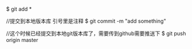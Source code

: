
$ git add *

//提交到本地版本库 引号里是注释
$ git commit -m "add something"

//这个时候已经提交到本地git版本库了，需要传到github需要推送下
$ git push origin master

